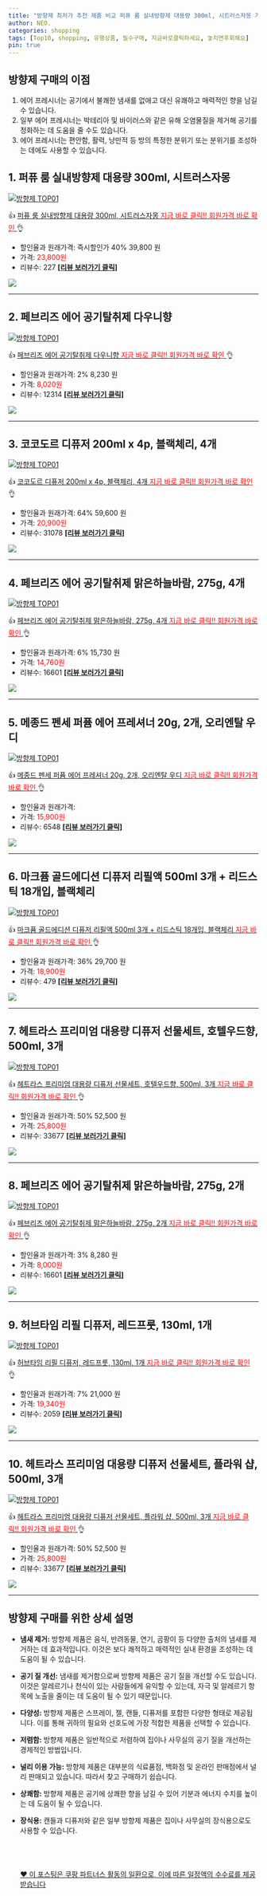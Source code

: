 ```yaml
---
title: "방향제 최저가 추천 제품 비교 퍼퓨 룸 실내방향제 대용량 300ml, 시트러스자몽 가격 비교 최저가장점"
author: NEO.
categories: shopping
tags: [Top10, shopping, 유행상품, 필수구매, 지금바로클릭하세요, 놓치면후회해요]
pin: true
---
```

## 방향제 구매의 이점
1. 에어 프레시너는 공기에서 불쾌한 냄새를 없애고 대신 유쾌하고 매력적인 향을 남길 수 있습니다.
2. 일부 에어 프레시너는 박테리아 및 바이러스와 같은 유해 오염물질을 제거해 공기를 정화하는 데 도움을 줄 수도 있습니다.
3. 에어 프레시너는 편안함, 활력, 낭만적 등 방의 특정한 분위기 또는 분위기를 조성하는 데에도 사용할 수 있습니다.

   

## 1. 퍼퓨 룸 실내방향제 대용량 300ml, 시트러스자몽

[![방향제 TOP01](https://thumbnail7.coupangcdn.com/thumbnails/remote/490x490ex/image/vendor_inventory/fe0f/925f5320f76ec61ebb0c30e7571ea24120b164cfd60e16025afaae2ea29e.jpg)](https://link.coupang.com/re/AFFSDP?lptag=AF3617701&subid=GithubCoopas&pageKey=6453090007&traceid=V0-153&itemId=13003505777&vendorItemId=80266621285)


👍 [퍼퓨 룸 실내방향제 대용량 300ml, 시트러스자몽 <font color=red> 지금 바로 클릭!! 회원가격 바로 확인 </font> ](https://link.coupang.com/re/AFFSDP?lptag=AF3617701&subid=GithubCoopas&pageKey=6453090007&traceid=V0-153&itemId=13003505777&vendorItemId=80266621285) 👌 


- 할인율과 원래가격: 즉시할인가 40%  39,800   원
- 가격: <span style='color:red'>23,800원</span>
- 리뷰수: 227  [**[리뷰 보러가기 클릭]**](https://link.coupang.com/re/AFFSDP?lptag=AF3617701&subid=GithubCoopas&pageKey=6453090007&traceid=V0-153&itemId=13003505777&vendorItemId=80266621285)

[![](/discount_price.png)](https://link.coupang.com/re/AFFSDP?lptag=AF3617701&subid=GithubCoopas&pageKey=6453090007&traceid=V0-153&itemId=13003505777&vendorItemId=80266621285)

---


   

## 2. 페브리즈 에어 공기탈취제 다우니향

[![방향제 TOP01](https://thumbnail7.coupangcdn.com/thumbnails/remote/490x490ex/image/product/image/vendoritem/2019/08/30/3000332572/ba5cca45-576a-4ea1-83a6-f0fd727906a4.jpg)](https://link.coupang.com/re/AFFSDP?lptag=AF3617701&subid=GithubCoopas&pageKey=195150&traceid=V0-153&itemId=358226&vendorItemId=3000332572)


👍 [페브리즈 에어 공기탈취제 다우니향 <font color=red> 지금 바로 클릭!! 회원가격 바로 확인 </font> ](https://link.coupang.com/re/AFFSDP?lptag=AF3617701&subid=GithubCoopas&pageKey=195150&traceid=V0-153&itemId=358226&vendorItemId=3000332572) 👌 


- 할인율과 원래가격: 2%  8,230   원
- 가격: <span style='color:red'>8,020원</span>
- 리뷰수: 12314  [**[리뷰 보러가기 클릭]**](https://link.coupang.com/re/AFFSDP?lptag=AF3617701&subid=GithubCoopas&pageKey=195150&traceid=V0-153&itemId=358226&vendorItemId=3000332572)

[![](/discount_price.png)](https://link.coupang.com/re/AFFSDP?lptag=AF3617701&subid=GithubCoopas&pageKey=195150&traceid=V0-153&itemId=358226&vendorItemId=3000332572)

---


   

## 3. 코코도르 디퓨저 200ml x 4p, 블랙체리, 4개

[![방향제 TOP01](https://thumbnail9.coupangcdn.com/thumbnails/remote/490x490ex/image/retail/images/274660153241424-3cdce005-308a-42a9-85a2-f95eb6e9d8cd.jpg)](https://link.coupang.com/re/AFFSDP?lptag=AF3617701&subid=GithubCoopas&pageKey=7660936687&traceid=V0-153&itemId=17506291410&vendorItemId=70512980783)


👍 [코코도르 디퓨저 200ml x 4p, 블랙체리, 4개 <font color=red> 지금 바로 클릭!! 회원가격 바로 확인 </font> ](https://link.coupang.com/re/AFFSDP?lptag=AF3617701&subid=GithubCoopas&pageKey=7660936687&traceid=V0-153&itemId=17506291410&vendorItemId=70512980783) 👌 


- 할인율과 원래가격: 64%  59,600   원
- 가격: <span style='color:red'>20,900원</span>
- 리뷰수: 31078  [**[리뷰 보러가기 클릭]**](https://link.coupang.com/re/AFFSDP?lptag=AF3617701&subid=GithubCoopas&pageKey=7660936687&traceid=V0-153&itemId=17506291410&vendorItemId=70512980783)

[![](/discount_price.png)](https://link.coupang.com/re/AFFSDP?lptag=AF3617701&subid=GithubCoopas&pageKey=7660936687&traceid=V0-153&itemId=17506291410&vendorItemId=70512980783)

---


   

## 4. 페브리즈 에어 공기탈취제 맑은하늘바람, 275g, 4개

[![방향제 TOP01](https://thumbnail6.coupangcdn.com/thumbnails/remote/490x490ex/image/retail/images/1137781489286561-55203116-8cb4-4744-82b5-8fba08c2f0c1.jpg)](https://link.coupang.com/re/AFFSDP?lptag=AF3617701&subid=GithubCoopas&pageKey=2045047808&traceid=V0-153&itemId=17946730024&vendorItemId=85104516775)


👍 [페브리즈 에어 공기탈취제 맑은하늘바람, 275g, 4개 <font color=red> 지금 바로 클릭!! 회원가격 바로 확인 </font> ](https://link.coupang.com/re/AFFSDP?lptag=AF3617701&subid=GithubCoopas&pageKey=2045047808&traceid=V0-153&itemId=17946730024&vendorItemId=85104516775) 👌 


- 할인율과 원래가격: 6%  15,730   원
- 가격: <span style='color:red'>14,760원</span>
- 리뷰수: 16601  [**[리뷰 보러가기 클릭]**](https://link.coupang.com/re/AFFSDP?lptag=AF3617701&subid=GithubCoopas&pageKey=2045047808&traceid=V0-153&itemId=17946730024&vendorItemId=85104516775)

[![](/discount_price.png)](https://link.coupang.com/re/AFFSDP?lptag=AF3617701&subid=GithubCoopas&pageKey=2045047808&traceid=V0-153&itemId=17946730024&vendorItemId=85104516775)

---


   

## 5. 메종드 펜세 퍼퓸 에어 프레셔너 20g, 2개, 오리엔탈 우디

[![방향제 TOP01](https://thumbnail9.coupangcdn.com/thumbnails/remote/490x490ex/image/retail/images/4277742393371317-2c193f07-416f-4c43-80d1-b8c872b9cbd2.png)](https://link.coupang.com/re/AFFSDP?lptag=AF3617701&subid=GithubCoopas&pageKey=6514164187&traceid=V0-153&itemId=14402048059&vendorItemId=84721118465)


👍 [메종드 펜세 퍼퓸 에어 프레셔너 20g, 2개, 오리엔탈 우디 <font color=red> 지금 바로 클릭!! 회원가격 바로 확인 </font> ](https://link.coupang.com/re/AFFSDP?lptag=AF3617701&subid=GithubCoopas&pageKey=6514164187&traceid=V0-153&itemId=14402048059&vendorItemId=84721118465) 👌 


- 할인율과 원래가격: 
- 가격: <span style='color:red'>15,900원</span>
- 리뷰수: 6548  [**[리뷰 보러가기 클릭]**](https://link.coupang.com/re/AFFSDP?lptag=AF3617701&subid=GithubCoopas&pageKey=6514164187&traceid=V0-153&itemId=14402048059&vendorItemId=84721118465)

[![](/discount_price.png)](https://link.coupang.com/re/AFFSDP?lptag=AF3617701&subid=GithubCoopas&pageKey=6514164187&traceid=V0-153&itemId=14402048059&vendorItemId=84721118465)

---


   

## 6. 마크퓸 골드에디션 디퓨저 리필액 500ml 3개 + 리드스틱 18개입, 블랙체리

[![방향제 TOP01](https://thumbnail7.coupangcdn.com/thumbnails/remote/490x490ex/image/vendor_inventory/eb2f/d8c42f4b7e9d425f6ec708faeebc541df658f4115dade8f78d06b4f4234d.jpg)](https://link.coupang.com/re/AFFSDP?lptag=AF3617701&subid=GithubCoopas&pageKey=7431807761&traceid=V0-153&itemId=19304157023&vendorItemId=86418541761)


👍 [마크퓸 골드에디션 디퓨저 리필액 500ml 3개 + 리드스틱 18개입, 블랙체리 <font color=red> 지금 바로 클릭!! 회원가격 바로 확인 </font> ](https://link.coupang.com/re/AFFSDP?lptag=AF3617701&subid=GithubCoopas&pageKey=7431807761&traceid=V0-153&itemId=19304157023&vendorItemId=86418541761) 👌 


- 할인율과 원래가격: 36%  29,700   원
- 가격: <span style='color:red'>18,900원</span>
- 리뷰수: 479  [**[리뷰 보러가기 클릭]**](https://link.coupang.com/re/AFFSDP?lptag=AF3617701&subid=GithubCoopas&pageKey=7431807761&traceid=V0-153&itemId=19304157023&vendorItemId=86418541761)

[![](/discount_price.png)](https://link.coupang.com/re/AFFSDP?lptag=AF3617701&subid=GithubCoopas&pageKey=7431807761&traceid=V0-153&itemId=19304157023&vendorItemId=86418541761)

---


   

## 7. 헤트라스 프리미엄 대용량 디퓨저 선물세트, 호텔우드향, 500ml, 3개

[![방향제 TOP01](https://thumbnail7.coupangcdn.com/thumbnails/remote/490x490ex/image/rs_quotation_api/rzcikyx7/b2fbdea0824646ac816bf7fd43520077.jpg)](https://link.coupang.com/re/AFFSDP?lptag=AF3617701&subid=GithubCoopas&pageKey=6991217590&traceid=V0-153&itemId=12064814754&vendorItemId=81740492472)


👍 [헤트라스 프리미엄 대용량 디퓨저 선물세트, 호텔우드향, 500ml, 3개 <font color=red> 지금 바로 클릭!! 회원가격 바로 확인 </font> ](https://link.coupang.com/re/AFFSDP?lptag=AF3617701&subid=GithubCoopas&pageKey=6991217590&traceid=V0-153&itemId=12064814754&vendorItemId=81740492472) 👌 


- 할인율과 원래가격: 50%  52,500   원
- 가격: <span style='color:red'>25,800원</span>
- 리뷰수: 33677  [**[리뷰 보러가기 클릭]**](https://link.coupang.com/re/AFFSDP?lptag=AF3617701&subid=GithubCoopas&pageKey=6991217590&traceid=V0-153&itemId=12064814754&vendorItemId=81740492472)

[![](/discount_price.png)](https://link.coupang.com/re/AFFSDP?lptag=AF3617701&subid=GithubCoopas&pageKey=6991217590&traceid=V0-153&itemId=12064814754&vendorItemId=81740492472)

---


   

## 8. 페브리즈 에어 공기탈취제 맑은하늘바람, 275g, 2개

[![방향제 TOP01](https://thumbnail10.coupangcdn.com/thumbnails/remote/490x490ex/image/retail/images/1248493594572571-d49c53b4-c0cc-4e2d-b896-f211aed40200.jpg)](https://link.coupang.com/re/AFFSDP?lptag=AF3617701&subid=GithubCoopas&pageKey=2045047808&traceid=V0-153&itemId=20397626854&vendorItemId=3000264682)


👍 [페브리즈 에어 공기탈취제 맑은하늘바람, 275g, 2개 <font color=red> 지금 바로 클릭!! 회원가격 바로 확인 </font> ](https://link.coupang.com/re/AFFSDP?lptag=AF3617701&subid=GithubCoopas&pageKey=2045047808&traceid=V0-153&itemId=20397626854&vendorItemId=3000264682) 👌 


- 할인율과 원래가격: 3%  8,280   원
- 가격: <span style='color:red'>8,000원</span>
- 리뷰수: 16601  [**[리뷰 보러가기 클릭]**](https://link.coupang.com/re/AFFSDP?lptag=AF3617701&subid=GithubCoopas&pageKey=2045047808&traceid=V0-153&itemId=20397626854&vendorItemId=3000264682)

[![](/discount_price.png)](https://link.coupang.com/re/AFFSDP?lptag=AF3617701&subid=GithubCoopas&pageKey=2045047808&traceid=V0-153&itemId=20397626854&vendorItemId=3000264682)

---


   

## 9. 허브타임 리필 디퓨저, 레드프룻, 130ml, 1개

[![방향제 TOP01](https://thumbnail6.coupangcdn.com/thumbnails/remote/490x490ex/image/retail/images/5388495606519977-5e918300-db02-46bd-8527-a69e6ed1e3b7.jpg)](https://link.coupang.com/re/AFFSDP?lptag=AF3617701&subid=GithubCoopas&pageKey=6743736906&traceid=V0-153&itemId=3123058027&vendorItemId=71110752855)


👍 [허브타임 리필 디퓨저, 레드프룻, 130ml, 1개 <font color=red> 지금 바로 클릭!! 회원가격 바로 확인 </font> ](https://link.coupang.com/re/AFFSDP?lptag=AF3617701&subid=GithubCoopas&pageKey=6743736906&traceid=V0-153&itemId=3123058027&vendorItemId=71110752855) 👌 


- 할인율과 원래가격: 7%  21,000   원
- 가격: <span style='color:red'>19,340원</span>
- 리뷰수: 2059  [**[리뷰 보러가기 클릭]**](https://link.coupang.com/re/AFFSDP?lptag=AF3617701&subid=GithubCoopas&pageKey=6743736906&traceid=V0-153&itemId=3123058027&vendorItemId=71110752855)

[![](/discount_price.png)](https://link.coupang.com/re/AFFSDP?lptag=AF3617701&subid=GithubCoopas&pageKey=6743736906&traceid=V0-153&itemId=3123058027&vendorItemId=71110752855)

---


   

## 10. 헤트라스 프리미엄 대용량 디퓨저 선물세트, 플라워 샵, 500ml, 3개

[![방향제 TOP01](https://thumbnail7.coupangcdn.com/thumbnails/remote/490x490ex/image/retail/images/321741879008421-946a613c-685b-4836-b963-de504209195c.jpg)](https://link.coupang.com/re/AFFSDP?lptag=AF3617701&subid=GithubCoopas&pageKey=6991217590&traceid=V0-153&itemId=9608615735&vendorItemId=81740492534)


👍 [헤트라스 프리미엄 대용량 디퓨저 선물세트, 플라워 샵, 500ml, 3개 <font color=red> 지금 바로 클릭!! 회원가격 바로 확인 </font> ](https://link.coupang.com/re/AFFSDP?lptag=AF3617701&subid=GithubCoopas&pageKey=6991217590&traceid=V0-153&itemId=9608615735&vendorItemId=81740492534) 👌 


- 할인율과 원래가격: 50%  52,500   원
- 가격: <span style='color:red'>25,800원</span>
- 리뷰수: 33677  [**[리뷰 보러가기 클릭]**](https://link.coupang.com/re/AFFSDP?lptag=AF3617701&subid=GithubCoopas&pageKey=6991217590&traceid=V0-153&itemId=9608615735&vendorItemId=81740492534)

[![](/discount_price.png)](https://link.coupang.com/re/AFFSDP?lptag=AF3617701&subid=GithubCoopas&pageKey=6991217590&traceid=V0-153&itemId=9608615735&vendorItemId=81740492534)

---
## 방향제 구매를 위한 상세 설명
* **냄새 제거:** 방향제 제품은 음식, 반려동물, 연기, 곰팡이 등 다양한 출처의 냄새를 제거하는 데 효과적입니다. 이것은 보다 쾌적하고 매력적인 실내 환경을 조성하는 데 도움이 될 수 있습니다.


* **공기 질 개선:** 냄새를 제거함으로써 방향제 제품은 공기 질을 개선할 수도 있습니다. 이것은 알레르기나 천식이 있는 사람들에게 유익할 수 있는데, 자극 및 알레르기 항목에 노출을 줄이는 데 도움이 될 수 있기 때문입니다.


* **다양성:** 방향제 제품은 스프레이, 젤, 캔들, 디퓨저를 포함한 다양한 형태로 제공됩니다. 이를 통해 귀하의 필요와 선호도에 가장 적합한 제품을 선택할 수 있습니다.


* **저렴함:** 방향제 제품은 일반적으로 저렴하여 집이나 사무실의 공기 질을 개선하는 경제적인 방법입니다.


* **널리 이용 가능:** 방향제 제품은 대부분의 식료품점, 백화점 및 온라인 판매점에서 널리 판매되고 있습니다. 따라서 찾고 구매하기 쉽습니다.


* **상쾌함:** 방향제 제품은 공기에 상쾌한 향을 남길 수 있어 기분과 에너지 수치를 높이는 데 도움이 될 수 있습니다.


* **장식용:** 캔들과 디퓨저와 같은 일부 방향제 제품은 집이나 사무실의 장식용으로도 사용할 수 있습니다.<br><br><br><br><br> [ ❤  이 포스팅은 쿠팡 파트너스 활동의 일환으로, 이에 따른 일정액의 수수료를 제공받습니다](https://link.coupang.com/a/bcEFyh)